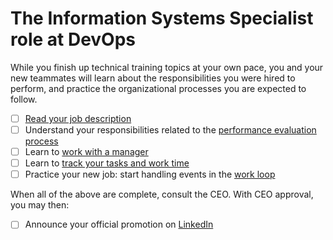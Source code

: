 # The Information Systems Specialist role at DevOps

While you finish up technical training topics at your own pace, you and your new teammates will learn about the responsibilities you were hired to perform, and practice the organizational processes you are expected to follow.

- [ ] [Read your job description](https://github.com/dewv/procedures/blob/master/personnel/jobDescriptionSpecialist.md)
- [ ] Understand your responsibilities related to the [performance evaluation process](https://github.com/dewv/procedures/blob/master/personnel/performanceEvaluationProcess.md)
- [ ] Learn to [work with a manager](./workingWithAManager.md)
- [ ] Learn to [track your tasks and work time](./trackingYourTasksAndWorkTime.md)
- [ ] Practice your new job: start handling events in the [work loop](https://github.com/dewv/procedures/blob/master/workLoop.md)

When all of the above are complete, consult the CEO. With CEO approval, you may then:

- [ ] Announce your official promotion on [LinkedIn](https://linkedin.com/)

